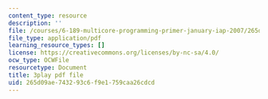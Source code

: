 ```yaml
---
content_type: resource
description: ''
file: /courses/6-189-multicore-programming-primer-january-iap-2007/265d09ae743293c6f9e1759caa26cdcd_vhmiSugPlW0.pdf
file_type: application/pdf
learning_resource_types: []
license: https://creativecommons.org/licenses/by-nc-sa/4.0/
ocw_type: OCWFile
resourcetype: Document
title: 3play pdf file
uid: 265d09ae-7432-93c6-f9e1-759caa26cdcd
---
```

